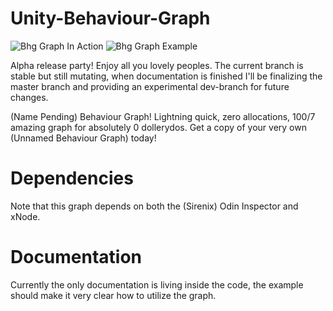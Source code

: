 # Unity-Behaviour-Graph

![Bhg Graph In Action](https://github.com/CoffeeVampir3/Unity-Behaviour-Graph/blob/screenshots/xcmVMqJWjm.gif)
![Bhg Graph Example](https://github.com/CoffeeVampir3/Unity-Behaviour-Graph/blob/screenshots/imag.png)

Alpha release party! Enjoy all you lovely peoples. The current branch is stable but still mutating, when documentation is finished I'll be finalizing the master branch and providing an experimental dev-branch for future changes.

(Name Pending) Behaviour Graph! Lightning quick, zero allocations, 100/7 amazing graph for absolutely 0 dollerydos. Get a copy of your very own (Unnamed Behaviour Graph) today!

# Dependencies

Note that this graph depends on both the (Sirenix) Odin Inspector and xNode.

# Documentation

Currently the only documentation is living inside the code, the example should make it very clear how to utilize the graph.

